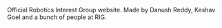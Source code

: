 Official Robotics Interest Group website.
Made by Danush Reddy, Keshav Goel and a bunch of people at RIG.
